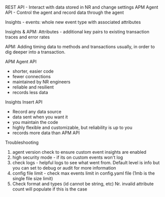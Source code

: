 REST API - Interact with data stored in NR and change settings
APM Agent API - Control the agent and record data through the agent

Insights - events: whole new event type with associated attributes

Insights & APM: Attributes - additional key pairs to existing transaction traces and error rates

APM: Adding timing data to methods and transactions usually, in order to dig deeper into a transaction.


APM Agent API
- shorter, easier code
- fewer connections
- maintained by NR engineers
- reliable and resilient
- records less data 

Insights Insert API
- Record any data source
- data sent when you want it
- you maintain the code
- highly flexible and customizable, but reliability is up to you
- records more data than APM API

Troubleshooting
1. agent version check to ensure custom event insights are enabled
2. high security mode - if its on custom events won't log
3. check logs - helpful logs to see what went from. Default level is info but you can set to debug or audit for more information
4. config file limit - check max events limit in config.yaml file (1mb is the single file size limit)
5. Check format and types (id cannot be string, etc) Nr. invalid attribute count will populate if this is the case